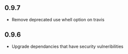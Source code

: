 0.9.7
-----
- Remove deprecated use whell option on travis

0.9.6
-----
- Upgrade dependancies that have security vulneribilities
